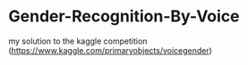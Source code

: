 # Gender-Recognition-By-Voice
my solution to the kaggle competition (https://www.kaggle.com/primaryobjects/voicegender)
